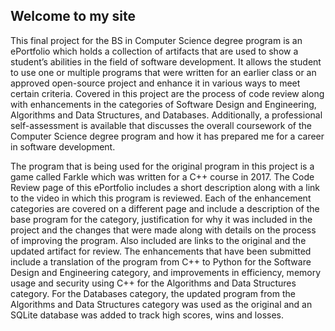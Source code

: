 ## Welcome to my site

This final project for the BS in Computer Science degree program is an ePortfolio which holds a collection of artifacts that are used to show a student’s abilities in the field of software development.  It allows the student to use one or multiple programs that were written for an earlier class or an approved open-source project and enhance it in various ways to meet certain criteria.  Covered in this project are the process of code review along with enhancements in the categories of Software Design and Engineering, Algorithms and Data Structures, and Databases. Additionally, a professional self-assessment is available that discusses the overall coursework of the Computer Science degree program and how it has prepared me for a career in software development.

The program that is being used for the original program in this project is a game called Farkle which was written for a C++ course in 2017.   The Code Review page of this ePortfolio includes a short description along with a link to the video in which this program is reviewed.  Each of the enhancement categories are covered on a different page and include a description of the base program for the category, justification for why it was included in the project and the changes that were made along with details on the process of improving the program.  Also included are links to the original and the updated artifact for review.  The enhancements that have been submitted include a translation of the program from C++ to Python for the Software Design and Engineering category, and improvements in efficiency, memory usage and security using C++ for the Algorithms and Data Structures category.  For the Databases category, the updated program from the Algorithms and Data Structures category was used as the original and an SQLite database was added to track high scores, wins and losses.
